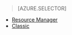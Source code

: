 > [AZURE.SELECTOR]
- [Resource Manager](../articles/virtual-machine/troubleshoot-deployment-new-vm-arm.md)
- [Classic](../articles/virtual-machine/troubleshoot-deployment-new-vm-classic.md)
